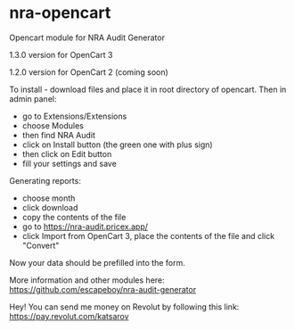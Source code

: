 # nra-opencart
Opencart module for NRA Audit Generator

1.3.0 version for OpenCart 3

1.2.0 version for OpenCart 2 (coming soon)

To install - download files and place it in root directory of opencart.
Then in admin panel:
- go to Extensions/Extensions
- choose Modules
- then find NRA Audit
- click on Install button (the green one with plus sign)
- then click on Edit button
- fill your settings and save

Generating reports:
- choose month
- click download
- copy the contents of the file
- go to https://nra-audit.pricex.app/
- click Import from OpenCart 3, place the contents of the file and click "Convert"

Now your data should be prefilled into the form.

More information and other modules here: https://github.com/escapeboy/nra-audit-generator

Hey! You can send me money on Revolut by following this link: https://pay.revolut.com/katsarov
